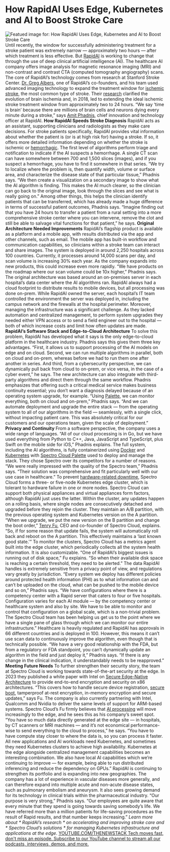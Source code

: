 # How RapidAI Uses Edge, Kubernetes and AI to Boost Stroke Care
![Featued image for: How RapidAI Uses Edge, Kubernetes and AI to Boost Stroke Care](https://cdn.thenewstack.io/media/2024/03/43e60ff9-edge-kubernetes-ai-stroke-care-1024x576.jpg)
Until recently, the window for successfully administering treatment for a stroke patient was extremely narrow — approximately two hours — after which treatment is less effective. But
[RapidAI](https://www.rapidai.com) is working to change that through the use of deep clinical artificial intelligence (AI). The healthcare AI company offers image analysis for magnetic resonance imaging (MRI) and non-contrast and contrast CTA (computed tomography angiography) scans.
The core of RapidAI’s technology comes from research at Stanford Stroke Center.
[Dr. Greg Albers](https://profiles.stanford.edu/gregory-albers), one of RapidAI’s co-founders, and his team used advanced imaging technology to expand the treatment window for [ischemic stroke](https://www.stroke.org/en/about-stroke/types-of-stroke/ischemic-stroke-clots), the most common type of stroke.
Their
[research](https://www.ncbi.nlm.nih.gov/pmc/articles/PMC6454953/) clarified the evolution of brain ischemia and, in 2018, led to extending the ideal ischemic stroke treatment window from approximately two to 24 hours. “We say ‘time is brain’ because there are millions of brain cells and neurons dying every minute during a stroke,” says [Amit Phadnis](https://www.linkedin.com/in/amphadnis/), chief innovation and technology officer at RapidAI.
**How RapidAI Speeds Stroke Diagnosis**
RapidAI acts as an assistant, supporting clinicians and radiologists as they make care decisions. For stroke patients specifically, RapidAI provides vital information about whether the patient is (or is at high risk for) having a stroke. If so, it offers more detailed information depending on whether the stroke is ischemic or
[hemorrhagic](https://www.stroke.org/en/about-stroke/types-of-stroke/hemorrhagic-strokes-bleeds).
The first level of algorithms perform triage and notification to indicate if the AI suspects a hemorrhage. A single CT scan can have somewhere between 700 and 1,500 slices (images), and if you suspect a hemorrhage, you have to find it somewhere in that series.
“We try to localize where the problem is, then quantify width, volume or surface area, and characterize the disease state of that particular tissue,” Phadnis says. “We then create a visualization on a secondary image to show what the AI algorithm is finding. This makes the AI much clearer, so the clinician can go back to the original image, look through the slices and see what is really going on.”
Among other things, this helps the clinician identify patients that can be transferred, which has already made a huge difference in terms of successful patient outcomes, Phadnis says. “Imagine finding out that you have 24 hours to transfer a patient from a rural setting into a more comprehensive stroke center where you can intervene, remove the clot and still be able to salvage vital functions for that patient,” he says.
**Original Architecture Needed Improvements**
RapidAI’s flagship product is available as a platform and a mobile app, with results distributed via the app and other channels, such as email. The mobile app has built-in workflow and communication capabilities, so clinicians within a stroke team can interact and share images.
The system is deployed in around 2,250 hospitals across 100 countries. Currently, it processes around 14,000 scans per day, and scan volume is increasing 30% each year. As the company expands into new products, this could increase even more rapidly. “We have products on the roadmap where our scan volume could be 10x higher,” Phadnis says.
The original architecture was based around an on-premises server in each hospital’s data center where the AI algorithms ran. RapidAI always had a cloud footprint to distribute results to mobile devices, but all processing was done on-prem. While RapidAI owned the server, each hospital’s IT team controlled the environment the server was deployed in, including the campus network and the firewalls at the hospital perimeter.
Moreover, managing the infrastructure was a significant challenge. As they lacked automation and centralized management, to perform system upgrades they needed either VPN access or to send a field engineer out to the hospital — both of which increase costs and limit how often updates are made.
**RapidAI’s Software Stack and Edge-to-Cloud Architecture**
To solve this problem, RapidAI has developed what it says is the only edge-to-cloud platform in the healthcare industry. Phadnis says this gives them three key advantages. “First, it allows us to support processing of the AI models on edge and on cloud. Second, we can run multiple algorithms in parallel, both on cloud and on-prem, whereas before we had to run them one after another in series. And third, from a cybersecurity perspective, we can dynamically pull back from cloud to on-prem, or vice versa, in the case of a cyber event,” he says.
The new architecture can also integrate with third-party algorithms and direct them through the same workflow.
Phadnis emphasizes that offering such a critical medical service makes business continuity essential; you don’t want a diagnosis delayed because of an operating system upgrade, for example. “Using
[Palette](https://docs.spectrocloud.com), we can monitor everything, both on cloud and on-prem,” Phadnis says. “And we can automate deployment and upgrade the entire stack — from the operating system to all of our algorithms in the field — seamlessly, with a single click, without impacting patient care. This was absolutely critical for our customers and our operations team, given the scale of deployment.”
**Privacy and Continuity**
From a software perspective, the company uses a wide range of languages. “All of our cloud processing is in Go, but we have used everything from Python to C++, Java, JavaScript and TypeScript, plus Swift on the mobile side for iOS,” Phadnis explains.
The full system, including the AI algorithms, is fully containerized using
[Docker](https://www.docker.com/?utm_content=inline-mention) and [Kubernetes](https://thenewstack.io/kubernetes/) with [Spectro Cloud Palette](https://www.spectrocloud.com/) used to deploy and manage the stack. They chose Spectro over its competitors for a number of reasons. “We were really impressed with the quality of the Spectro team,” Phadnis says. “Their solution was comprehensive and fit particularly well with our use case in healthcare.”
To prevent
[hardware-related downtime](https://thenewstack.io/for-robust-edge-computing-plan-for-the-what-ifs/), Spectro Cloud forms a three- or five-node Kubernetes edge cluster, which is tolerant to hardware failure in one or more nodes. Spectro Cloud can support both physical appliances and virtual appliances form factors, although RapidAI just uses the latter.
Within the cluster, any updates happen on a rolling basis, where single nodes are consecutively detached and upgraded before they rejoin the cluster. They maintain an A/B partition, with the previous operating system and Kubernetes version on the A partition. “When we upgrade, we put the new version on the B partition and change the boot order,”
[Tenry Fu](https://www.linkedin.com/in/tenryfu/), CEO and co-founder of Spectro Cloud, explains. “So, if for some reason that update fails, the system will automatically roll back and reboot on the A partition. This effectively maintains a ‘last known good state.'”
To monitor the clusters, Spectro Cloud has a metrics agent built into the edge cluster, which periodically collects all the system health information. It is also customizable. “One of RapidAI’s biggest issues is running out of disk space,” Fu explains. “So when their available disk space is reaching a certain threshold, they need to be alerted.”
The data RapidAI handles is extremely sensitive from a privacy point of view, and regulations vary greatly by jurisdiction. “Every system we deploy has different policies around protected health information (PHI) as to what information can and can’t be uploaded on the cloud, what can be pushed to the mobile device and so on,” Phadnis says.
“We have configurations where there is a competency center with a Rapid server that caters to four or five hospitals. Configuration varies for each AI module — by the competency center or healthcare system and also by site. We have to be able to monitor and control that configuration on a global scale, which is a non-trivial problem. The Spectro Cloud team has been helping us get us to the point where we have a single pane of glass through which we can monitor our entire infrastructure.”
Healthcare is heavily regulated and RapidAI has approvals in 66 different countries and is deployed in 100. However, this means it can’t use scan data to continuously improve the algorithm, even though that is technically possible. “We have a very good relationship with the FDA, but from a regulatory or FDA standpoint, you can’t dynamically update an algorithm in the field and just deploy it,” Phadnis says. “If there is any change in the clinical indication, it understandably needs to be reapproved.”
**Meeting Future Needs**
To further strengthen their security story, the team at Spectro Cloud is working towards state-of-the-art security at the edge. In 2023 they published a white paper with Intel on
[Secure Edge-Native Architecture](https://www.spectrocloud.com/news/spectro-cloud-launches-the-secure-edge-native-architecture-sena) to provide end-to-end encryption and security on x86 architectures. “This covers how to handle secure device registration, [secure boot](https://thenewstack.io/honey-i-secured-your-boot-edge-trusted-boot-with-kairos), tamperproof at-rest encryption, in-memory encryption and secure updates,” says Fu. The company is also currently partnering with Intel, Qualcomm and Nvidia to deliver the same levels of support for ARM-based systems.
Spectro Cloud’s Fu firmly believes that
[AI processing](https://thenewstack.io/edge-ai-how-to-make-the-magic-happen-with-kubernetes/) will move increasingly to the edge, and he sees this as his company’s sweet spot. “You have so much data directly generated at the edge site — in hospitals, by CT scanners or MRI machines — and it’s not economical performance-wise to send everything to the cloud to process,” he says.
“You have to have compute stay closer to where the data is, so you can process it faster. All new applications and AI workloads need Kubernetes, and sometimes they need Kubernetes clusters to achieve high availability. Kubernetes at the edge alongside centralized management capabilities becomes an interesting combination. We also have local AI capabilities which we’re continuing to improve — for example, being able to run distributed inferencing and reduce the dependency on GPUs.”
RapidAI is continuing to strengthen its portfolio and is expanding into new geographies. The company has a lot of experience in vascular diseases more generally, and can therefore expand into multiple acute and non-acute disease states, such as pulmonary embolism and aneurysm. It also sees growing demand for its technology in clinical trials within the pharmaceutical industry.
“Our purpose is very strong,” Phadnis says. “Our employees are quite aware that every minute that they spend is going towards saving somebody’s life. We have referred more than a million patients for life-saving procedures as the result of Rapid results, and that number keeps increasing.”
*Learn more about * *RapidAI’s research* * on accelerating and improving stroke care and * *Spectro Cloud’s solutions* * for managing Kubernetes infrastructure and applications at the edge.* [
YOUTUBE.COM/THENEWSTACK
Tech moves fast, don't miss an episode. Subscribe to our YouTube
channel to stream all our podcasts, interviews, demos, and more.
](https://youtube.com/thenewstack?sub_confirmation=1)